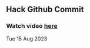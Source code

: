 
 ## Hack Github Commit 
 ### Watch video <a href="https://www.youtube.com/channel/UCelbvkWLSOj8eQjDd79ZN9g">here</a> 
 Tue 15 Aug 2023 
